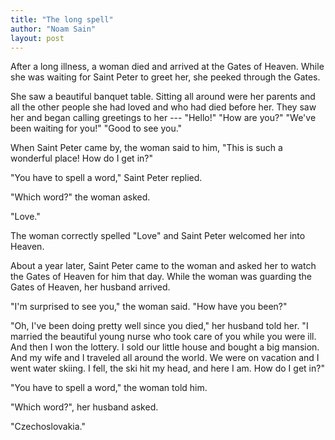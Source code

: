 ```yaml
---
title: "The long spell"
author: "Noam Sain"
layout: post
---
```


After a long illness, a woman died and arrived at the Gates of Heaven. While she was waiting for Saint Peter to greet her, she peeked through the Gates.

She saw a beautiful banquet table. Sitting all around were her parents and all the other people she had loved and who had died before her. They saw her and began calling greetings to her --- "Hello!" "How are you?" "We've been waiting for you!" "Good to see you."

When Saint Peter came by, the woman said to him, "This is such a wonderful place! How do I get in?"

"You have to spell a word," Saint Peter replied.

"Which word?" the woman asked.

"Love."

The woman correctly spelled "Love" and Saint Peter welcomed her into Heaven.

About a year later, Saint Peter came to the woman and asked her to watch the Gates of Heaven for him that day. While the woman was guarding the Gates of Heaven, her husband arrived.

"I'm surprised to see you," the woman said. "How have you been?"

"Oh, I've been doing pretty well since you died," her husband told her. "I married the beautiful young nurse who took care of you while you were ill. And then I won the lottery. I sold our little house and bought a big mansion. And my wife and I traveled all around the world. We were on vacation and I went water skiing. I fell, the ski hit my head, and here I am. How do I get in?"

"You have to spell a word," the woman told him.

"Which word?", her husband asked.

"Czechoslovakia."
